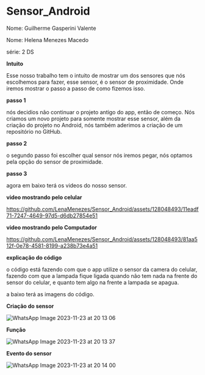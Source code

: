 # Sensor_Android
Nome: Guilherme Gasperini Valente

Nome: Helena Menezes Macedo

série: 2 DS

**Intuito**

  Esse nosso trabalho tem o intuito de mostrar um dos sensores que nós escolhemos para fazer, esse sensor, é o sensor de proximidade. Onde iremos mostrar o passo a passo de como fizemos isso.

  **passo 1**
  
  nós decidios não continuar o projeto antigo do app, então de começo. Nós criamos um novo projeto para somente mostrar esse sensor, além da criação do projeto no Android, nós também aderimos a criação de um repositório no GitHub.

  **passo 2**

  o segundo passo foi escolher qual sensor nós iremos pegar, nós optamos pela opção do sensor de proximidade.

  **passo 3**

  agora em baixo terá os videos do nosso sensor.

  **video mostrando pelo celular**

https://github.com/LenaMenezes/Sensor_Android/assets/128048493/11eadf71-7247-4649-97d5-d6db27854e51

**video mostrando pelo Computador**



https://github.com/LenaMenezes/Sensor_Android/assets/128048493/81aa512f-0e78-4581-8199-a238b73e4a51

**explicação do código**

o código está fazendo com que o app utilize o sensor da camera do celular, fazendo com que a lampada fique ligada quando não tem nada na frente do sensor do celular, e quanto tem algo na frente a lampada se 
apagua.

a baixo terá as imagens do código.

**Criação do sensor**

![WhatsApp Image 2023-11-23 at 20 13 06](https://github.com/LenaMenezes/Sensor_Android/assets/128048493/5460e876-1bed-43b2-8be6-7ecc7232f8d6)

**Função**

![WhatsApp Image 2023-11-23 at 20 13 37](https://github.com/LenaMenezes/Sensor_Android/assets/128048493/1e2b6f58-2d45-4fb8-8268-7a224dcd67dc)

**Evento do sensor**

![WhatsApp Image 2023-11-23 at 20 14 00](https://github.com/LenaMenezes/Sensor_Android/assets/128048493/564e2036-97c6-4e6c-9885-335bd0258fc5)








